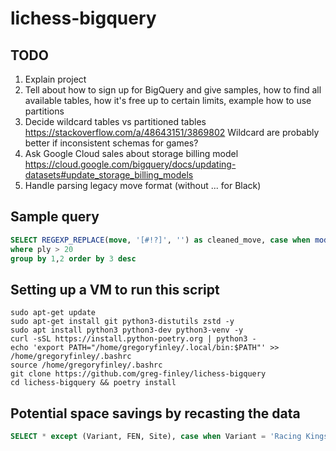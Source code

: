 # lichess-bigquery

## TODO

1. Explain project
2. Tell about how to sign up for BigQuery and give samples, how to find all available tables, how it's free up to certain limits, example how to use partitions
3. Decide wildcard tables vs partitioned tables https://stackoverflow.com/a/48643151/3869802 Wildcard are probably better if inconsistent schemas for games?
4. Ask Google Cloud sales about storage billing model https://cloud.google.com/bigquery/docs/updating-datasets#update_storage_billing_models
5. Handle parsing legacy move format (without ... for Black)

## Sample query

```sql
SELECT REGEXP_REPLACE(move, '[#!?]', '') as cleaned_move, case when mod(ply, 2) = 0 then 'black' else 'white' end as color, count(*) cnt FROM `greg-finley.lichess.moves_python`
where ply > 20
group by 1,2 order by 3 desc
```

## Setting up a VM to run this script

```
sudo apt-get update
sudo apt-get install git python3-distutils zstd -y
sudo apt install python3 python3-dev python3-venv -y
curl -sSL https://install.python-poetry.org | python3 -
echo 'export PATH="/home/gregoryfinley/.local/bin:$PATH"' >> /home/gregoryfinley/.bashrc
source /home/gregoryfinley/.bashrc
git clone https://github.com/greg-finley/lichess-bigquery
cd lichess-bigquery && poetry install
```

## Potential space savings by recasting the data

```sql
SELECT * except (Variant, FEN, Site), case when Variant = 'Racing Kings' then 'RC' else Variant end as Variant, case when FEN = '8/8/8/8/8/8/krbnNBRK/qrbnNBRQ w - - 0 1' and Variant = 'Racing Kings' then null else FEN end as FEN, replace(Site, 'https://lichess.org/', '') as GameId FROM `greg-finley.lichess.games_python`
```
